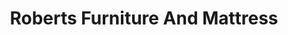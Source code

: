 ---
title: "Roberts Furniture And Mattress"
url: /york-county/roberts-furniture-and-mattress/
shop: Möbel
---